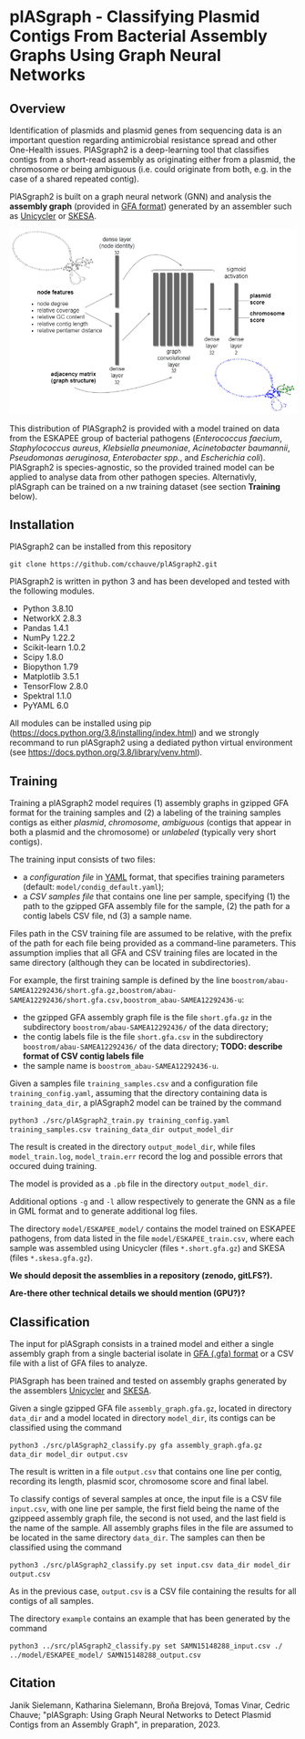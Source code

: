 # plASgraph - Classifying Plasmid Contigs From Bacterial Assembly Graphs Using Graph Neural Networks

## Overview

Identification of plasmids and plasmid genes from sequencing data is an important question regarding antimicrobial resistance spread and other One-Health issues. PlASgraph2 is a deep-learning tool that classifies contigs from a short-read assembly as originating either from a plasmid, the chromosome or being ambiguous (i.e. could originate from both, e.g. in the case of a shared repeated contig). 

PlASgraph2 is built on a graph neural network (GNN) and analysis the **assembly graph** (provided in <a href="http://gfa-spec.github.io/GFA-spec/">GFA format</a>) generated by an assembler such as <a href="https://github.com/rrwick/Unicycler">Unicycler</a> or <a href="https://github.com/ncbi/SKESA">SKESA</a>. 

<p align="center">
  <img src="/doc/plASgraph2_architecture.png" alt="drawing" width="600"/>
</p>

This distribution of PlASgraph2 is provided with a model trained on data from the ESKAPEE group of bacterial pathogens (*Enterococcus faecium*, *Staphylococcus aureus*, *Klebsiella pneumoniae*, *Acinetobacter baumannii*, *Pseudomonas aeruginosa*, *Enterobacter spp.*, and *Escherichia coli*). PlASgraph2 is species-agnostic, so the provided trained model can be applied to analyse data from other pathogen species. Alternativly, plASgraph can be trained on a nw training dataset (see section **Training** below).

## Installation
PlASgraph2 can be installed from this repository 

~~~
git clone https://github.com/cchauve/plASgraph2.git
~~~

PlASgraph2 is written in python 3 and has been developed and tested with the following modules.
  - Python 3.8.10
  - NetworkX  2.8.3
  - Pandas  1.4.1
  - NumPy  1.22.2
  - Scikit-learn  1.0.2
  - Scipy 1.8.0
  - Biopython  1.79
  - Matplotlib  3.5.1
  - TensorFlow  2.8.0
  - Spektral  1.1.0
  - PyYAML 6.0  
 
All modules can be installed using pip (https://docs.python.org/3.8/installing/index.html) and we strongly recommand to run plASgraph2 using a dediated python virtual environment (see https://docs.python.org/3.8/library/venv.html).
    
## Training

Training a plASgraph2 model requires (1) assembly graphs in gzipped GFA format for the training samples and (2) a labeling of the training samples contigs as either *plasmid*, *chromosome*, *ambiguous* (contigs that appear in both a plasmid and the chromosome) or *unlabeled* (typically very short contigs).

The training input consists of two files:
- a *configuration file* in <a href="https://yaml.org/">YAML</a> format, that specifies training parameters (default: `model/condig_default.yaml`);
- a *CSV samples file* that contains one line per sample, specifying (1) the path to the gzipped GFA assembly file for the sample, (2) the path for a contig labels CSV file, nd (3) a sample name.

Files path in the CSV training file are assumed to be relative, with the prefix of the path for each file being provided as a command-line parameters. This assumption implies that all GFA and CSV training files are located in the same directory (although they can be located in subdirectories).

For example, the first training sample is defined by the line `boostrom/abau-SAMEA12292436/short.gfa.gz,boostrom/abau-SAMEA12292436/short.gfa.csv,boostrom_abau-SAMEA12292436-u`:
- the gzipped GFA assembly graph file is the file `short.gfa.gz` in the subdirectory `boostrom/abau-SAMEA12292436/` of the data directory;
- the contig labels file is the file `short.gfa.csv` in the subdirectory `boostrom/abau-SAMEA12292436/` of the data directory; **TODO: describe format of CSV contig labels file**
- the sample name is `boostrom_abau-SAMEA12292436-u`.

Given a samples file `training_samples.csv` and a configuration file `training_config.yaml`, assuming that the directory containing data is `training_data_dir`, a plASgraph2 model can be trained by the command

```
python3 ./src/plASgraph2_train.py training_config.yaml training_samples.csv training_data_dir output_model_dir
```

The result is created in the directory `output_model_dir`, while files `model_train.log`, `model_train.err` record the log and possible errors that occured duing training.

The model is provided as a `.pb` file in the directory `output_model_dir`.

Additional options `-g` and `-l` allow respectively to generate the GNN as a file in GML format and to generate additional log files.

The directory `model/ESKAPEE_model/` contains the model trained on ESKAPEE pathogens, from data listed in the file `model/ESKAPEE_train.csv`, where each sample was assembled using Unicycler (files `*.short.gfa.gz`) and SKESA (files `*.skesa.gfa.gz`).

**We should deposit the assemblies in a repository (zenodo, gitLFS?).**

**Are-there other technical details we should mention (GPU?)?**

## Classification

The input for plASgraph consists in a trained model and either a single assembly graph from a single bacterial isolate in <a href="http://gfa-spec.github.io/GFA-spec/">GFA (.gfa) format</a> or a CSV file with a list of GFA files to analyze.

PlASgraph has been trained and tested on assembly graphs generated by the assemblers <a href="https://github.com/rrwick/Unicycler">Unicycler</a> and <a href="https://github.com/ncbi/SKESA">SKESA</a>.

Given a single gzipped GFA file `assembly_graph.gfa.gz`, located in directory `data_dir` and a model located in directory `model_dir`, its contigs can be classified using the command

```
python3 ./src/plASgraph2_classify.py gfa assembly_graph.gfa.gz data_dir model_dir output.csv
```

The result is written in a file `output.csv` that contains one line
per contig, recording its length, plasmid scor, chromosome score and
final label.

To classify contigs of several samples at once, the input file is a CSV file `input.csv`, with one line per sample, the first field being the name of the gzippeed assembly graph file, the second is not used, and the last field is the name of the sample. All assembly graphs files in the file are assumed to be located in the same directory `data_dir`. The samples can then be classified using the command

```
python3 ./src/plASgraph2_classify.py set input.csv data_dir model_dir output.csv
```

As in the previous case, `output.csv` is a CSV file containing the results for all contigs of all samples.

The directory `example` contains an example that has been generated by the command

```
python3 ../src/plASgraph2_classify.py set SAMN15148288_input.csv ./ ../model/ESKAPEE_model/ SAMN15148288_output.csv
```


## Citation
Janik Sielemann, Katharina Sielemann, Broňa Brejová, Tomas Vinar, Cedric Chauve; "plASgraph: Using Graph Neural Networks to Detect Plasmid Contigs from an Assembly Graph", in preparation, 2023.
